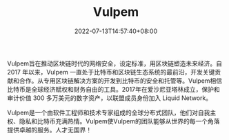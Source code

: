 ﻿---
weight: 
title: "Vulpem"
description: "推动区块链时代的网络安全，设定标准，用区块链塑造未来经济"
date: 2022-07-13T14:57:40+08:00
lastmod: 2022-07-13T14:57:40+08:00
draft: false
authors: ["Simon"]
featuredImage: "vulpem.jpg"
link: "https://vulpem.com/"
tags: ["投资机构","Vulpem"]
categories: ["navigation"]
navigation: ["投资机构"]
lightgallery: true
toc: true
pinned: false
recommend: false
recommend1: false
---
Vulpem旨在推动区块链时代的网络安全，设定标准，用区块链塑造未来经济。自 2017 年以来，Vulpem 一直处于比特币和区块链生态系统的最前沿，开发关键贡献和合作。从专用区块链解决方案的开发到比特币的安全和托管等。Vulpem相信比特币是全球经济赋权和财务自由的工具。2017年在爱沙尼亚塔林成立，保护和审计价值 300 多万美元的数字资产，以联盟成员身份加入 Liquid Network。

Vulpem是一个由软件工程师和技术专家组成的全球分布式团队，他们对自我主权、隐私和比特币充满热情。Vulpem使Vulpem的团队能够从世界的每一个角落提供卓越的服务。人才无国界！